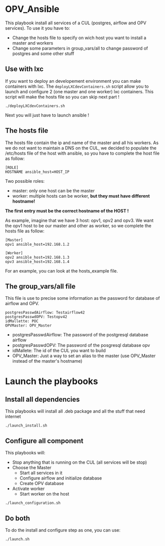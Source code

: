# OPV_Ansible

This playbook install all services of a CUL (postgres, airflow and OPV services). To use it you have to:
* Change the hosts file to specify on wich host you want to install a master and workers
* Change some parameters in group_vars/all to change password of postgres and some other stuff

## Use with lxc

If you want to deploy an developement environment you can make containers with lxc.
The `deployLXCdevContainers.sh` script allow you to launch and configure 2 (one master and one worker) lxc containers.
This script will make the hosts file so you can skip next part !

```
./deployLXCdevContainers.sh
```

Next you will just have to launch ansible !

## The hosts file

The hosts file contain the ip and name of the master and all his workers. As we do not want to maintain a DNS on the CUL, we decided to populate the /etc/hosts file of the host with ansible, so you have to complete the host file as follow:

```
[ROLE]
HOSTNAME ansible_host=HOST_IP
```

Two possible roles:
* master: only one host can be the master
* worker: multiple hosts can be worker, **but they must have different hostname!**

**The first entry must be the correct hostname of the HOST !**

As example, imagine that we have 3 host: opv1, opv2 and opv3. We want the opv1 host to be our master and other as worker, so we complete the hosts file as follow:

```
[Master]
opv1 ansible_host=192.168.1.2

[Worker]
opv2 ansible_host=192.168.1.3
opv3 ansible_host=192.168.1.4
```

For an example, you can look at the hosts_example file.

## The group_vars/all file

This file is use to precise some information as the password for database of airflow and OPV.

```
postgresPasswdAirflow: Testairflow42
postgresPasswdOPV: Testopv42
idMallette: POC
OPVMaster: OPV_Master
```

* postgresPasswdAirflow: The password of the postgresql database airflow
* postgresPasswdOPV: The password of the posgresql database opv
* idMallete: The id of the CUL you want to build
* OPV_Master: Just a way to set an alias to the master (use OPV_Master instead of the master's hostname)


# Launch the playbooks


## Install all dependencies

This playbooks will install all .deb package and all the stuff that need internet


```
./launch_install.sh
```

## Configure all component

This playbooks will:

* Stop anything that is running on the CUL (all services will be stop)
* Choose the Master
    * Start all services in it
    * Configure airflow and initialize database
    * Create OPV database
* Activate worker
    * Start worker on the host



```
./launch_configuration.sh
```

## Do both

To do the install and configure step as one, you can use:



```
./launch.sh
```
